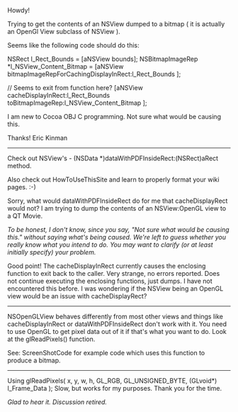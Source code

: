 Howdy!

Trying to get the contents of an NSView dumped to a bitmap ( it is actually an OpenGl View subclass of NSView ).

Seems like the following code should do this:

    
NSRect l_Rect_Bounds = [aNSView bounds];
NSBitmapImageRep *l_NSView_Content_Bitmap = [aNSView bitmapImageRepForCachingDisplayInRect:l_Rect_Bounds ];

// Seems to exit from function here?
[aNSView cacheDisplayInRect:l_Rect_Bounds toBitmapImageRep:l_NSView_Content_Bitmap ];


I am new to Cocoa OBJ C programming. Not sure what would be causing this.

Thanks!
Eric Kinman

----

Check out NSView's - (NSData *)dataWithPDFInsideRect:(NSRect)aRect method. 

Also check out HowToUseThisSite and learn to properly format your wiki pages. :-)



Sorry, what would dataWithPDFInsideRect do for me that cacheDisplayRect would not? I am trying to dump the contents of an NSView:OpenGL view to a QT Movie.

*To be honest, I don't know, since you say, "Not sure what would be causing this." without saying what's being caused. We're left to guess whether you really know what you intend to do. You may want to clarify (or at least initially specify) your problem.*

Good point! The cacheDisplayInRect currently causes the enclosing function to exit back to the caller. Very strange, no errors reported. Does not continue executing the enclosing functions, just dumps. I have not encountered this before. I was wondering if the NSView being an OpenGL view would be an issue with cacheDisplayRect?

----

NSOpenGLView behaves differently from most other views and things like cacheDisplayInRect or dataWithPDFInsideRect don't work with it. You need to use OpenGL to get pixel data out of it if that's what you want to do. Look at the glReadPixels() function.

See: ScreenShotCode for example code which uses this function to produce a bitmap.

----

Using glReadPixels( x, y, w, h, GL_RGB, GL_UNSIGNED_BYTE, (GLvoid*) l_Frame_Data ); Slow, but works for my purposes. Thank you for the time.

*Glad to hear it. Discussion retired.*
